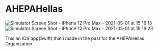 
# AHEPAHellas
![Simulator Screen Shot - iPhone 12 Pro Max - 2021-05-01 at 15 16 15](https://user-images.githubusercontent.com/79055304/116937989-be118300-ac72-11eb-91e2-c3555cbba60d.png)
![Simulator Screen Shot - iPhone 12 Pro Max - 2021-05-01 at 15 16 23](https://user-images.githubusercontent.com/79055304/116782195-674c5380-aa90-11eb-9116-5443edaebe14.png)

This an iOS app(Swift) that i made in the past for the AHEPAHellas Organization.

